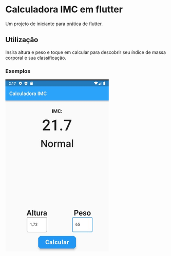 # Calculadora IMC em flutter

Um projeto de iniciante para prática de flutter.

## Utilização

Insira altura e peso e toque em calcular para descobrir seu índice de massa corporal e sua classificação.

### Exemplos

![plot](./readmeImagens/img1.jpg)
